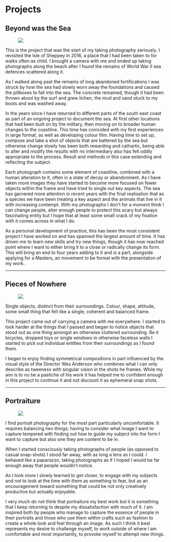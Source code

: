 # Projects

## Beyond was the Sea

<figure><img src="/assets/images/sheppey_02.jpg"></figure>

This is the project that was the start of my taking photography seriously. I revisited the Isle of Sheppey in 2016, a place that I had been taken to for walks often as child. I brought a camera with me and ended up taking photographs along the beach after I found the remains of World War II sea defences scattered along it.

As I walked along past the remains of long abandoned fortifications I was struck by how the sea had slowly worn away the foundations and caused the pillboxes to fall into the sea. The concrete remained, though it had been thrown about by the surf and grew lichen, the mud and sand stuck to my boots and was washed away.

In the years since I have returned to different parts of the south east coast as part of an ongoing project to document the sea. At first other locations that had been built on by the military, then moving on to broader human changes to the coastline. This time has coincided with my first experiences in large format, as well as developing colour film. Having time to set up, compose and take a shot of objects that are  battered by the sea but otherwise change slowly has been both rewarding and cathartic, being able to alter and modify the results with no intermediary also has felt oddly appropriate to the process. Result and methods in this case extending and reflecting the subject.

Each photograph contains some element of coastline, combined with a human alteration to it, often in a state of decay or abandonment. As I have taken more images they have started to become more focused on fewer objects within the frame and have tried to single out key aspects. The sea has garnered more attention in recent years with the final realisation that as a species we have been treating a key aspect and the animals that live in it with increasing contempt. With my photographs I don't for a moment think I can change people, alter enough people to protect this scary but always fascinating entity but I hope that at least some small crack of my fixation with it comes across in what I do.

As a personal development of practice, this has been the most consistent project I have worked on and has spanned the largest amount of time. It has driven me to learn new skills and try new things, though it has now reached point where I want to either bring it to a close or radically change its form.  This will bring an end to four years adding to it and is a part, alongside applying for a Masters, an movement to be formal with the presentation of my work.  

***

## Pieces of Nowhere

<figure class="left"><img src="/assets/images/thumbnails/blue_tn.jpg"></figure>

Single objects, distinct from their surroundings. Colour, shape, attitude, some small thing that felt like a single, coherent and balanced frame.

This project came out of carrying a camera with me everywhere. I started to look harder at the things that I passed and began to notice objects that stood out as one thing amongst an otherwise cluttered surrounding. Be it bicycles, dropped toys or single windows in otherwise faceless walls I started to pick out individual entities from their surroundings as I found them.

I began to enjoy finding symmetrical compositions in part influenced by the visual style of the Director Wes Anderson who combines what I can only describe as tweeness with singular vision in the shots he frames. While my aim is to no be a pastiche of his work it has helped me to confident enough in this project to continue it and not discount it as ephemeral snap shots.

***

## Portraiture

<figure><img src="/assets/images/thumbnails/miah_tn.jpg"></figure>

I find portrait photography for the most part particularly uncomfortable. It requires balancing two things; having to consider what image I want to capture tempered with finding out how to guide my subject into the form I want to capture but also one they are content to be in.

When I started consciously taking photographs of people (as opposed to casual snap-shots) I stood far away, with as long a lens as I could. I behaved like a paparazzo, taking photographs as if I hoped I would be far enough away that people wouldn’t notice.

As I took more I slowly learned to get closer, to engage with my subjects and not to look at the time with them as something to fear, but as an encouragement toward something that could be not only creatively productive but actually enjoyable.

I very much do not think that portraiture my best work but it is something that I keep returning to despite my dissatisfaction with much of it. I am inspired both by people who manage to capture the essence of people in their portraits and those who use them within crafts such as fashion to create a whole look and feel through an image. As such I think it best represents my desire to challenge myself, to work outside of where I am comfortable and most importantly, to provoke myself to attempt new things.
